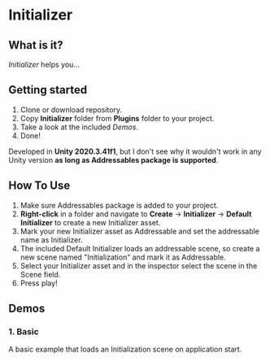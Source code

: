 # Initializer

## What is it?
*Initializer* helps you...

## Getting started
1. Clone or download repository.
2. Copy **Initializer** folder from **Plugins** folder to your project.
3. Take a look at the included *Demos*.
4. Done!

Developed in **Unity 2020.3.41f1**, but I don't see why it wouldn't work in any Unity version **as long as Addressables package is supported**.

## How To Use
1. Make sure Addressables package is added to your project.
2. **Right-click** in a folder and navigate to **Create** -> **Initializer** -> **Default Initializer** to create a new Initializer asset.
3. Mark your new Initializer asset as Addressable and set the addressable name as Initializer.
4. The included Default Initializer loads an addressable scene, so create a new scene named "Initialization" and mark it as Addressable.
5. Select your Initializer asset and in the inspector select the scene in the Scene field.
3. Press play!

## Demos
### 1. Basic
A basic example that loads an Initialization scene on application start.
